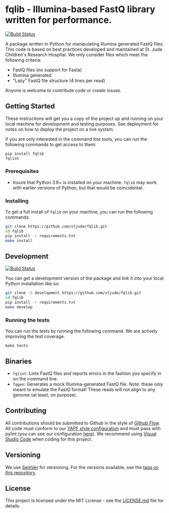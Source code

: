 # fqlib - Illumina-based FastQ library written for performance.

[![Build Status](https://travis-ci.org/stjude/fqlib.svg?branch=master)](https://travis-ci.org/stjude/fqlib)

A package written in Python for manipulating Illumina generated FastQ files. This code
is based on best practices developed and maintained at St. Jude Children's Research
Hospital. We only consider files which meet the following criteria:

* FastQ files (no support for Fasta)
* Illumina generated
* "Lazy" FastQ file structure (4 lines per read)

Anyone is welcome to contribute code or create issues.

## Getting Started

These instructions will get you a copy of the project up and running on your local machine for development and testing purposes. See deployment for notes on how to deploy the project on a live system.

If you are only interested in the command line tools, you can run the following
commands to get access to them:

```bash
pip install fqlib
fqlint
```

### Prerequisites

* Insure that Python 3.6+ is installed on your machine. `fqlib` may work with earlier versions of Python, but that would be coincidental.

### Installing

To get a full install of `fqlib` on your machine, you can run the following commands:

```bash
git clone https://github.com/stjude/fqlib.git
cd fqlib
pip install -r requirements.txt
make install
```

## Development

[![Build Status](https://travis-ci.org/stjude/fqlib.svg?branch=development)](https://travis-ci.org/stjude/fqlib)

You can get a development version of the package and link it into your local Python installation like so:

```bash
git clone -b development https://github.com/stjude/fqlib.git
cd fqlib
pip install -r requirements.txt
make develop
```

### Running the tests

You can run the tests by running the following command. We are actively improving the test coverage.

```
make tests
```

## Binaries

* `fqlint`: Lints FastQ files and reports errors in the fashion you specify in on the command line.
* `fqgen`: Generates a mock Illumina-generated FastQ file. _Note_: these only meant to
  emulate the FastQ format! These reads will not align to any genome (at least, on purpose).

## Contributing

All contributions should be submitted to Github in the style of [Github Flow](https://guides.github.com/introduction/flow/index.html). All code must conform to
our [YAPF style configuration](.style.yapf) and must pass with pylint (you can see
our configuration [here](.pylintrc)). We recommend using [Visual Studio Code](https://code.visualstudio.com/) when coding for this project.

## Versioning

We use [SemVer](http://semver.org/) for versioning. For the versions available, see the [tags on this repository](https://github.com/stjude/fqlib/tags).

## License

This project is licensed under the MIT License - see the [LICENSE.md](LICENSE.md) file for details.
